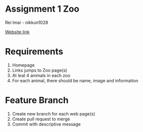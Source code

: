 # Assignment 1 Zoo

Rei Imai - nikkun1028

[Website link](https://nikkun1028.github.io/Assignment1/)


# Requirements
1. Homepage 
2. Links jumps to Zoo page(s)
3. At leat 4 animals in each zoo
4. For each animal, there should be name, image and information

# Feature Branch
1. Create new branch for each web page(s)
2. Create pull request to merge
3. Commit with descriptive message
